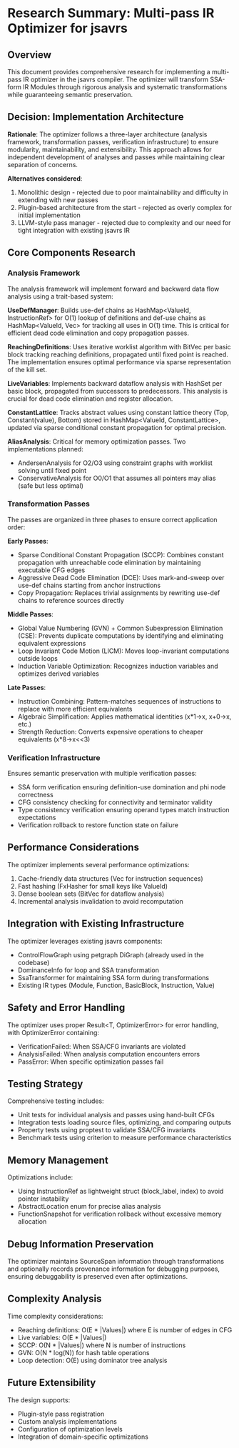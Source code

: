 # Research Summary: Multi-pass IR Optimizer for jsavrs

## Overview
This document provides comprehensive research for implementing a multi-pass IR optimizer in the jsavrs compiler. The optimizer will transform SSA-form IR Modules through rigorous analysis and systematic transformations while guaranteeing semantic preservation.

## Decision: Implementation Architecture
**Rationale**: The optimizer follows a three-layer architecture (analysis framework, transformation passes, verification infrastructure) to ensure modularity, maintainability, and extensibility. This approach allows for independent development of analyses and passes while maintaining clear separation of concerns.

**Alternatives considered**:
1. Monolithic design - rejected due to poor maintainability and difficulty in extending with new passes
2. Plugin-based architecture from the start - rejected as overly complex for initial implementation
3. LLVM-style pass manager - rejected due to complexity and our need for tight integration with existing jsavrs IR

## Core Components Research

### Analysis Framework
The analysis framework will implement forward and backward data flow analysis using a trait-based system:

**UseDefManager**: Builds use-def chains as HashMap<ValueId, InstructionRef> for O(1) lookup of definitions and def-use chains as HashMap<ValueId, Vec<InstructionRef>> for tracking all uses in O(1) time. This is critical for efficient dead code elimination and copy propagation passes.

**ReachingDefinitions**: Uses iterative worklist algorithm with BitVec per basic block tracking reaching definitions, propagated until fixed point is reached. The implementation ensures optimal performance via sparse representation of the kill set.

**LiveVariables**: Implements backward dataflow analysis with HashSet<ValueId> per basic block, propagated from successors to predecessors. This analysis is crucial for dead code elimination and register allocation.

**ConstantLattice**: Tracks abstract values using constant lattice theory (Top, Constant(value), Bottom) stored in HashMap<ValueId, ConstantLattice>, updated via sparse conditional constant propagation for optimal precision.

**AliasAnalysis**: Critical for memory optimization passes. Two implementations planned:
- AndersenAnalysis for O2/O3 using constraint graphs with worklist solving until fixed point
- ConservativeAnalysis for O0/O1 that assumes all pointers may alias (safe but less optimal)

### Transformation Passes
The passes are organized in three phases to ensure correct application order:

**Early Passes**:
- Sparse Conditional Constant Propagation (SCCP): Combines constant propagation with unreachable code elimination by maintaining executable CFG edges
- Aggressive Dead Code Elimination (DCE): Uses mark-and-sweep over use-def chains starting from anchor instructions
- Copy Propagation: Replaces trivial assignments by rewriting use-def chains to reference sources directly

**Middle Passes**:
- Global Value Numbering (GVN) + Common Subexpression Elimination (CSE): Prevents duplicate computations by identifying and eliminating equivalent expressions
- Loop Invariant Code Motion (LICM): Moves loop-invariant computations outside loops
- Induction Variable Optimization: Recognizes induction variables and optimizes derived variables

**Late Passes**:
- Instruction Combining: Pattern-matches sequences of instructions to replace with more efficient equivalents
- Algebraic Simplification: Applies mathematical identities (x*1→x, x+0→x, etc.)
- Strength Reduction: Converts expensive operations to cheaper equivalents (x*8→x<<3)

### Verification Infrastructure
Ensures semantic preservation with multiple verification passes:
- SSA form verification ensuring definition-use domination and phi node correctness
- CFG consistency checking for connectivity and terminator validity
- Type consistency verification ensuring operand types match instruction expectations
- Verification rollback to restore function state on failure

## Performance Considerations
The optimizer implements several performance optimizations:
1. Cache-friendly data structures (Vec for instruction sequences)
2. Fast hashing (FxHasher for small keys like ValueId)
3. Dense boolean sets (BitVec for dataflow analysis)
4. Incremental analysis invalidation to avoid recomputation

## Integration with Existing Infrastructure
The optimizer leverages existing jsavrs components:
- ControlFlowGraph using petgraph DiGraph (already used in the codebase)
- DominanceInfo for loop and SSA transformation
- SsaTransformer for maintaining SSA form during transformations
- Existing IR types (Module, Function, BasicBlock, Instruction, Value)

## Safety and Error Handling
The optimizer uses proper Result<T, OptimizerError> for error handling, with OptimizerError containing:
- VerificationFailed: When SSA/CFG invariants are violated
- AnalysisFailed: When analysis computation encounters errors
- PassError: When specific optimization passes fail

## Testing Strategy
Comprehensive testing includes:
- Unit tests for individual analysis and passes using hand-built CFGs
- Integration tests loading source files, optimizing, and comparing outputs
- Property tests using proptest to validate SSA/CFG invariants
- Benchmark tests using criterion to measure performance characteristics

## Memory Management
Optimizations include:
- Using InstructionRef as lightweight struct (block_label, index) to avoid pointer instability
- AbstractLocation enum for precise alias analysis
- FunctionSnapshot for verification rollback without excessive memory allocation

## Debug Information Preservation
The optimizer maintains SourceSpan information through transformations and optionally records provenance information for debugging purposes, ensuring debuggability is preserved even after optimizations.

## Complexity Analysis
Time complexity considerations:
- Reaching definitions: O(E * |Values|) where E is number of edges in CFG
- Live variables: O(E * |Values|) 
- SCCP: O(N * |Values|) where N is number of instructions
- GVN: O(N * log(N)) for hash table operations
- Loop detection: O(E) using dominator tree analysis

## Future Extensibility
The design supports:
- Plugin-style pass registration
- Custom analysis implementations
- Configuration of optimization levels
- Integration of domain-specific optimizations